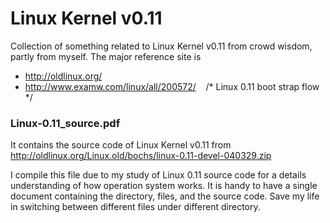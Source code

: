 # Linux Kernel v0.11
Collection of something related to Linux Kernel v0.11 from crowd wisdom, partly from myself. The major reference site is

* http://oldlinux.org/
* http://www.examw.com/linux/all/200572/    /* Linux 0.11 boot strap flow */


### Linux-0.11_source.pdf 
It contains the source code of Linux Kernel v0.11 from http://oldlinux.org/Linux.old/bochs/linux-0.11-devel-040329.zip

I compile this file due to my study of Linux 0.11 source code for a details understanding of how operation system works. It is handy to have a single document containing the directory, files, and the source code. Save my life in switching between different files under different directory.

#
